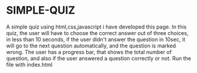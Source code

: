 # SIMPLE-QUIZ
A simple quiz using html,css,javascript i have developed this page.
In this quiz, the user will have to choose the correct answer out of three choices, in less than 10 seconds, if the user didn't answer the question in 10sec, it will go to the next question automatically, and the question is marked wrong.
The user has a progress bar, that shows the total number of question, and also if the user answered a question correctly or not.
Run the file with index.html
